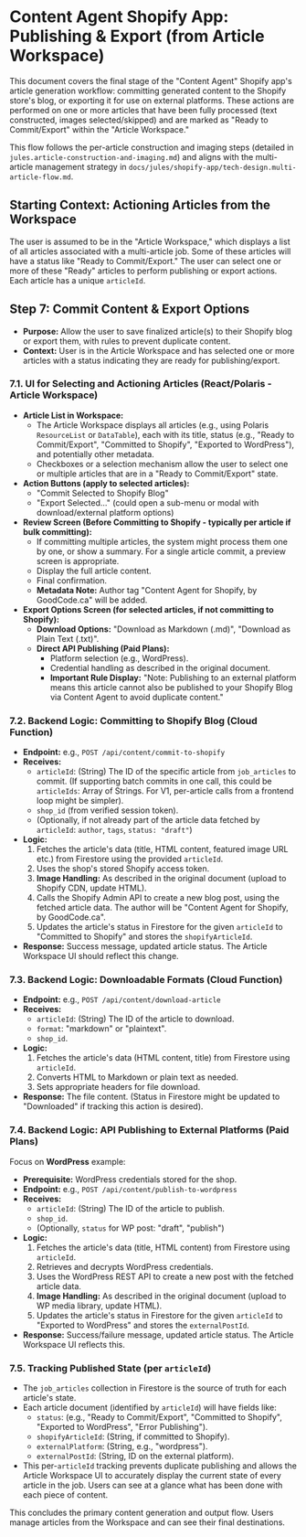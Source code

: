# Content Agent Shopify App: Publishing & Export (from Article Workspace)

This document covers the final stage of the "Content Agent" Shopify app's article generation workflow: committing generated content to the Shopify store's blog, or exporting it for use on external platforms. These actions are performed on one or more articles that have been fully processed (text constructed, images selected/skipped) and are marked as "Ready to Commit/Export" within the "Article Workspace."

This flow follows the per-article construction and imaging steps (detailed in `jules.article-construction-and-imaging.md`) and aligns with the multi-article management strategy in `docs/jules/shopify-app/tech-design.multi-article-flow.md`.

## Starting Context: Actioning Articles from the Workspace

The user is assumed to be in the "Article Workspace," which displays a list of all articles associated with a multi-article job. Some of these articles will have a status like "Ready to Commit/Export." The user can select one or more of these "Ready" articles to perform publishing or export actions. Each article has a unique `articleId`.

## Step 7: Commit Content & Export Options

*   **Purpose:** Allow the user to save finalized article(s) to their Shopify blog or export them, with rules to prevent duplicate content.
*   **Context:** User is in the Article Workspace and has selected one or more articles with a status indicating they are ready for publishing/export.

### 7.1. UI for Selecting and Actioning Articles (React/Polaris - Article Workspace)

*   **Article List in Workspace:**
    *   The Article Workspace displays all articles (e.g., using Polaris `ResourceList` or `DataTable`), each with its title, status (e.g., "Ready to Commit/Export", "Committed to Shopify", "Exported to WordPress"), and potentially other metadata.
    *   Checkboxes or a selection mechanism allow the user to select one or multiple articles that are in a "Ready to Commit/Export" state.
*   **Action Buttons (apply to selected articles):**
    *   "Commit Selected to Shopify Blog"
    *   "Export Selected..." (could open a sub-menu or modal with download/external platform options)
*   **Review Screen (Before Committing to Shopify - typically per article if bulk committing):**
    *   If committing multiple articles, the system might process them one by one, or show a summary. For a single article commit, a preview screen is appropriate.
    *   Display the full article content.
    *   Final confirmation.
    *   **Metadata Note:** Author tag "Content Agent for Shopify, by GoodCode.ca" will be added.
*   **Export Options Screen (for selected articles, if not committing to Shopify):**
    *   **Download Options:** "Download as Markdown (.md)", "Download as Plain Text (.txt)".
    *   **Direct API Publishing (Paid Plans):**
        *   Platform selection (e.g., WordPress).
        *   Credential handling as described in the original document.
        *   **Important Rule Display:** "Note: Publishing to an external platform means this article cannot also be published to your Shopify Blog via Content Agent to avoid duplicate content."

### 7.2. Backend Logic: Committing to Shopify Blog (Cloud Function)

*   **Endpoint:** e.g., `POST /api/content/commit-to-shopify`
*   **Receives:**
    *   `articleId`: (String) The ID of the specific article from `job_articles` to commit. (If supporting batch commits in one call, this could be `articleIds`: Array of Strings. For V1, per-article calls from a frontend loop might be simpler).
    *   `shop_id` (from verified session token).
    *   (Optionally, if not already part of the article data fetched by `articleId`: `author`, `tags`, `status: "draft"`)
*   **Logic:**
    1.  Fetches the article's data (title, HTML content, featured image URL etc.) from Firestore using the provided `articleId`.
    2.  Uses the shop's stored Shopify access token.
    3.  **Image Handling:** As described in the original document (upload to Shopify CDN, update HTML).
    4.  Calls the Shopify Admin API to create a new blog post, using the fetched article data. The author will be "Content Agent for Shopify, by GoodCode.ca".
    5.  Updates the article's status in Firestore for the given `articleId` to "Committed to Shopify" and stores the `shopifyArticleId`.
*   **Response:** Success message, updated article status. The Article Workspace UI should reflect this change.

### 7.3. Backend Logic: Downloadable Formats (Cloud Function)

*   **Endpoint:** e.g., `POST /api/content/download-article`
*   **Receives:**
    *   `articleId`: (String) The ID of the article to download.
    *   `format`: "markdown" or "plaintext".
    *   `shop_id`.
*   **Logic:**
    1.  Fetches the article's data (HTML content, title) from Firestore using `articleId`.
    2.  Converts HTML to Markdown or plain text as needed.
    3.  Sets appropriate headers for file download.
*   **Response:** The file content. (Status in Firestore might be updated to "Downloaded" if tracking this action is desired).

### 7.4. Backend Logic: API Publishing to External Platforms (Paid Plans)

Focus on **WordPress** example:
*   **Prerequisite:** WordPress credentials stored for the shop.
*   **Endpoint:** e.g., `POST /api/content/publish-to-wordpress`
*   **Receives:**
    *   `articleId`: (String) The ID of the article to publish.
    *   `shop_id`.
    *   (Optionally, `status` for WP post: "draft", "publish")
*   **Logic:**
    1.  Fetches the article's data (title, HTML content) from Firestore using `articleId`.
    2.  Retrieves and decrypts WordPress credentials.
    3.  Uses the WordPress REST API to create a new post with the fetched article data.
    4.  **Image Handling:** As described in the original document (upload to WP media library, update HTML).
    5.  Updates the article's status in Firestore for the given `articleId` to "Exported to WordPress" and stores the `externalPostId`.
*   **Response:** Success/failure message, updated article status. The Article Workspace UI reflects this.

### 7.5. Tracking Published State (per `articleId`)

*   The `job_articles` collection in Firestore is the source of truth for each article's state.
*   Each article document (identified by `articleId`) will have fields like:
    *   `status`: (e.g., "Ready to Commit/Export", "Committed to Shopify", "Exported to WordPress", "Error Publishing").
    *   `shopifyArticleId`: (String, if committed to Shopify).
    *   `externalPlatform`: (String, e.g., "wordpress").
    *   `externalPostId`: (String, ID on the external platform).
*   This per-`articleId` tracking prevents duplicate publishing and allows the Article Workspace UI to accurately display the current state of every article in the job. Users can see at a glance what has been done with each piece of content.

This concludes the primary content generation and output flow. Users manage articles from the Workspace and can see their final destinations.
